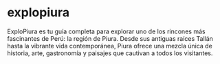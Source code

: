 # explopiura
ExploPiura es tu guía completa para explorar uno de los rincones más fascinantes de Perú: la región de Piura. Desde sus antiguas raíces Tallán hasta la vibrante vida contemporánea, Piura ofrece una mezcla única de historia, arte, gastronomía y paisajes que cautivan a todos los visitantes. 
